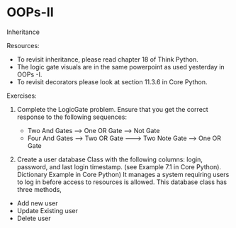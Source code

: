 # OOPs-II
Inheritance

Resources:

  - To revisit inheritance, please read chapter 18 of Think Python.
  - The logic gate visuals are in the same powerpoint as used yesterday in OOPs -I.
  - To revisit decorators please look at section 11.3.6 in Core Python. 
  
Exercises: 

1) Complete the LogicGate problem. Ensure that you get the correct response to the following sequences:  
    
    + Two And Gates --> One OR Gate --> Not Gate
    + Four And Gates --> Two OR Gate ---> Two Note Gate --> One OR Gate

2) Create a user database Class with the following columns: login, password, and last login timestamp. (see Example 7.1 in Core Python). Dictionary Example in Core Python) It manages a system requiring users to log in before access to resources is allowed. This database class has three methods, 

- Add new user
- Update Existing user 
- Delete user

